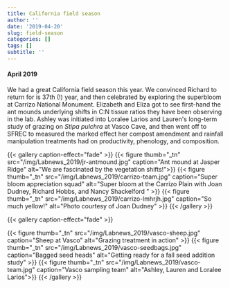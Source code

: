 ```yaml
---
title: California field season
author: ''
date: '2019-04-20'
slug: field-season
categories: []
tags: []
subtitle: ''
---
```

#### April 2019
We had a great California field season this year. We convinced Richard to return for is 37th (!) year, and then celebrated by exploring the superbloom at Carrizo National Monument. Elizabeth and Eliza got to see first-hand the ant mounds underlying shifts in C:N tissue ratios they have been observing in the lab. Ashley was initiated into Loralee Larios and Lauren's long-term study of grazing on *Stipa pulchra* at Vasco Cave, and then went off to SFREC to measured the marked effect her compost amendment and rainfall manipulation treatments had on productivity, phenology, and composition. 


{{< gallery caption-effect="fade" >}}
  {{< figure thumb="_tn" src="/img/Labnews_2019/jr-antmound.jpg" caption="Ant mound at Jasper Ridge" alt="We are fascinated by the vegetation shifts!">}}
  {{< figure thumb="_tn" src="/img/Labnews_2019/carrizo-team.jpg" caption="Super bloom appreciation squad" alt="Super bloom at the Carrizo Plain with Joan Dudney, Richard Hobbs, and Nancy Shackelford " >}}
  {{< figure thumb="_tn" src="/img/Labnews_2019/carrizo-lmhrjh.jpg" caption="So much yellow!" alt="Photo courtesy of Joan Dudney" >}}
{{< /gallery >}}


{{< gallery caption-effect="fade" >}}

  {{< figure thumb="_tn" src="/img/Labnews_2019/vasco-sheep.jpg" caption="Sheep at Vasco" alt="Grazing treatment in action" >}}
  {{< figure thumb="_tn" src="/img/Labnews_2019/vasco-seedbags.jpg" caption="Bagged seed heads" alt="Getting ready for a fall seed addition study" >}}
    {{< figure thumb="_tn" src="/img/Labnews_2019/vasco-team.jpg" caption="Vasco sampling team" alt="Ashley, Lauren and Loralee Larios">}}
{{< /gallery >}}

<!--more-->
